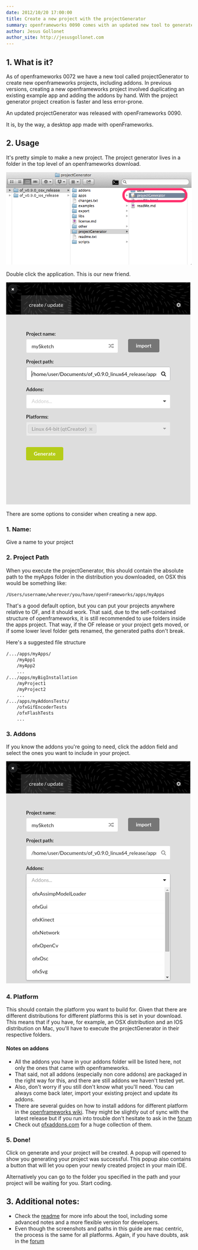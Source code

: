 ```yaml
---
date: 2012/10/20 17:00:00
title: Create a new project with the projectGenerator
summary: openframeworks 0090 comes with an updated new tool to generate projects
author: Jesus Gollonet
author_site: http://jesusgollonet.com
---
```


## 1. What is it?
As of openframeworks 0072 we have a new tool called projectGenerator to create new openframeworks projects, including addons.  In previous versions, creating a new openframeworks project involved duplicating an existing example app and adding the addons by hand.  With the project generator project creation is faster and less error-prone.

An updated projectGenerator was released with openFrameworks 0090.

It is, by the way, a desktop app made with openFrameworks.

## 2. Usage
It's pretty simple to make a new project.
The project generator lives in a folder in the top level of an openframeworks download.

![Image: where is the projectGenerator](pg_images/new-pg-00.png)

Double click the application. This is our new friend.

![Image: projectGenerator GUI](pg_images/new-pg-01.png)

There are some options to consider when creating a new app.

### 1. Name:
Give a name to your project

### 2. Project Path
When you execute the projectGenerator, this should contain the absolute path to the myApps folder in the distribution you downloaded, on OSX this would be something like:

	/Users/username/wherever/you/have/openFrameworks/apps/myApps

That's a good default option, but you can put your projects anywhere relative to OF, and it should work. That said, due to the self-contained structure of openframeworks, it is still recommended to use folders inside the apps project. That way, if the OF release or your project gets moved, or if some lower level folder gets renamed, the generated paths don't break.

Here's a suggested file structure

	/.../apps/myApps/
		/myApp1
		/myApp2
		...
	/.../apps/myBigInstallation
		/myProject1
		/myProject2
		...
	/.../apps/myAddonsTests/
		/ofxGifEncoderTests
		/ofxFlashTests
		...



### 3. Addons
If you know the addons you're going to need, click the addon field and select the ones you want to include in your project.

![Image: projectGenerator - selecting addons](pg_images/new-pg-02.png)

### 4. Platform
This should contain the platform you want to build for. Given that there are different distributions for different platforms this is set in your download. This means that if you have, for example, an OSX distribution and an IOS distribution on Mac, you'll have to execute the projectGenerator in their respective folders.

#### Notes on addons
- All the addons you have in your addons folder will be listed here, not only the ones that came with openframeworks.
- That said, not all addons (especially non core addons) are packaged in the right way for this, and there are still addons we haven't tested yet.
- Also, don't worry if you still don't know what you'll need. You can always come back later, import your existing project and update its addons.
- There are several guides on how to install addons for different platform in the [openframeworks wiki](http://wiki.openframeworks.cc/index.php?title=Main_Page). They might be slightly out of sync with the latest release but if you run into trouble don't hesitate to ask in the [forum](http://forum.openframeworks.cc/index.php)
- Check out [ofxaddons.com](http://ofxaddons.com) for a huge collection of them.

### 5. Done!
Click on generate and your project will be created. A popup will opened to show you generating your project was successful. This popup also contains a button that will let you open your newly created project in your main IDE.

Alternatively you can go to the folder you specified in the path and your project will be waiting for you. Start coding.

## 3. Additional notes:
- Check the [readme](https://github.com/ofZach/projectGeneratorSimple/tree/master/bin) for more info about the tool, including some advanced notes and a more flexible version for developers.
- Even though the screenshots and paths in this guide are mac centric, the process is the same for all platforms. Again, if you have doubts, ask in the [forum](http://forum.openframeworks.cc/index.php)
